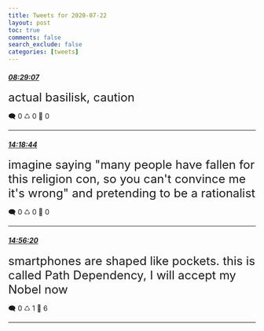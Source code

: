 ```yaml
---
title: Tweets for 2020-07-22
layout: post
toc: true
comments: false
search_exclude: false
categories: [tweets]
---
```



#### <a href = "https://twitter.com/deepfates/status/1285944971091034112">*08:29:07*</a>

<font size="5">actual basilisk, caution</font>



🗨️ 0 ♺ 0 🤍  0   

---
    
#### <a href = "https://twitter.com/deepfates/status/1286032953143775232">*14:18:44*</a>

<font size="5">imagine saying "many people have fallen for this religion con, so you can't convince me it's wrong" and pretending to be a rationalist</font>



🗨️ 0 ♺ 0 🤍  0   

---
    
#### <a href = "https://twitter.com/deepfates/status/1286042415954923522">*14:56:20*</a>

<font size="5">smartphones are shaped like pockets. this is called Path Dependency, I will accept my Nobel now</font>



🗨️ 0 ♺ 1 🤍  6   

---
    
            
